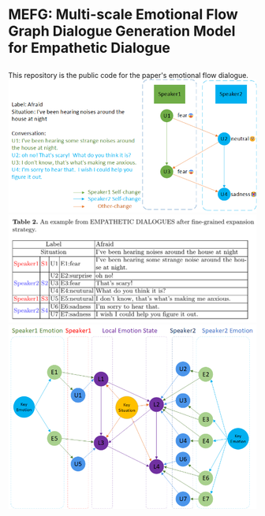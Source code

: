 # MEFG: Multi-scale Emotional Flow Graph Dialogue Generation Model for Empathetic Dialogue

## 
This repository is the public code for the paper's emotional flow dialogue.
![img_1.png](img_1.png) 
![img_2.png](img_2.png)
![img.png](img.png)